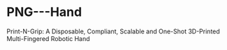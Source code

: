 # PNG---Hand
Print-N-Grip: A Disposable, Compliant, Scalable and One-Shot 3D-Printed Multi-Fingered Robotic Hand
